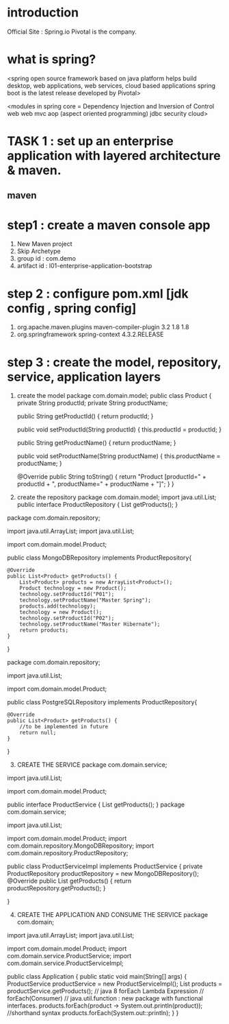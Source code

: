 # introduction
Official Site : Spring.io
Pivotal is the company.

# what is spring?
<spring
open source framework
based on java platform
helps build desktop, web applications, web services, cloud based applications
spring boot is the latest release
developed by Pivotal>

<spring features
interface driven development
pojo based
loose coupling>

<modules in spring
core = Dependency Injection and Inversion of Control
web
web mvc
aop (aspect oriented programming)
jdbc
security
cloud>

# TASK 1 : set up an enterprise application with layered architecture & maven.
## maven
<build tool>
<manages dependencies>
<pom (project object model - xml file containing the dependencies)>

# step1 : create a maven console app
1. New Maven project
2. Skip Archetype
3. group id : com.demo
4. artifact id : l01-enterprise-application-bootstrap

# step 2 : configure pom.xml [jdk config , spring config]
1. 	<build>
		<plugins>
			<plugin>
				<groupId>org.apache.maven.plugins</groupId>
				<artifactId>maven-compiler-plugin</artifactId>
				<version>3.2</version>
				<configuration>
					<source>1.8</source>
					<target>1.8</target>
				</configuration>
			</plugin>
		</plugins>
	</build>

2. <dependencies>
		<dependency>
			<groupId>org.springframework</groupId>
			<artifactId>spring-context</artifactId>
			<version>4.3.2.RELEASE</version>
		</dependency>
	</dependencies>










# step 3 : create the model, repository, service, application layers
1. create the model
package com.domain.model;
public class Product {
	private String productId;
	private String productName;

	public String getProductId() {
		return productId;
	}

	public void setProductId(String productId) {
		this.productId = productId;
	}

	public String getProductName() {
		return productName;
	}

	public void setProductName(String productName) {
		this.productName = productName;
	}

	@Override
	public String toString() {
		return "Product [productId=" + productId + ", productName=" + productName
				+ "]";
	}
}

2. create the repository
package com.domain.model;
import java.util.List;
public interface ProductRepository {
List<Product> getProducts();
}

package com.domain.repository;

import java.util.ArrayList;
import java.util.List;

import com.domain.model.Product;

public class MongoDBRepository implements ProductRepository{

	@Override
	public List<Product> getProducts() {
		List<Product> products = new ArrayList<Product>();
		Product technology = new Product();
		technology.setProductId("P01");
		technology.setProductName("Master Spring");
		products.add(technology);
		technology = new Product();
		technology.setProductId("P02");
		technology.setProductName("Master Hibernate");
		return products;
	}

}

package com.domain.repository;

import java.util.List;

import com.domain.model.Product;

public class PostgreSQLRepository implements ProductRepository{

	@Override
	public List<Product> getProducts() {
		//to be implemented in future
		return null;
	}

}

3. CREATE THE SERVICE
package com.domain.service;

import java.util.List;

import com.domain.model.Product;

public interface ProductService {
List<Product> getProducts();
}
package com.domain.service;

import java.util.List;

import com.domain.model.Product;
import com.domain.repository.MongoDBRepository;
import com.domain.repository.ProductRepository;

public class ProductServiceImpl implements ProductService {
  private ProductRepository productRepository = new MongoDBRepository(); 
	@Override
	public List<Product> getProducts() {
		return productRepository.getProducts();
	}

}

4. CREATE THE APPLICATION AND CONSUME THE SERVICE
package com.domain;

import java.util.ArrayList;
import java.util.List;

import com.domain.model.Product;
import com.domain.service.ProductService;
import com.domain.service.ProductServiceImpl;

public class Application {
	public static void main(String[] args) {
		ProductService productService = new ProductServiceImpl();
		List<Product> products = productService.getProducts();
		// java 8 forEach Lambda Expression
		// forEach(Consumer)
		// java.util.function : new package with functional interfaces.
		products.forEach(product -> System.out.println(product));
		//shorthand syntax
		products.forEach(System.out::println);
	}
}


